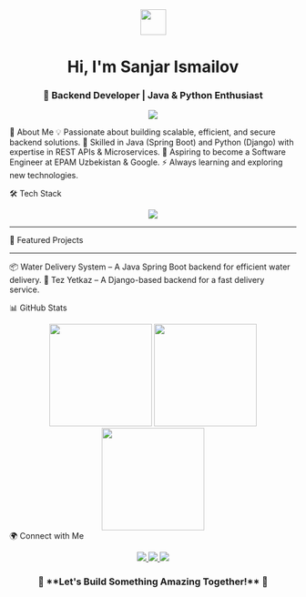 <div align="center"> <img src="https://media.giphy.com/media/hvRJCLFzcasrR4ia7z/giphy.gif" width="45"> <h1>Hi, I'm <b>Sanjar Ismailov</b></h1> <h3>🚀 Backend Developer | Java & Python Enthusiast</h3> </div> <p align="center"> <img src="https://readme-typing-svg.herokuapp.com?font=Fira+Code&size=24&duration=2500&pause=500&color=F7A41D&center=true&vCenter=true&width=700&lines=Backend+Developer+%7C+Java+%26+Python;Spring+Boot+%7C+Django+%7C+REST+APIs;Building+Scalable+Backend+Solutions;Aspiring+Software+Engineer+at+EPAM+%26+Google" /> </p>
🌟 About Me
💡 Passionate about building scalable, efficient, and secure backend solutions.
📌 Skilled in Java (Spring Boot) and Python (Django) with expertise in REST APIs & Microservices.
🎯 Aspiring to become a Software Engineer at EPAM Uzbekistan & Google.
⚡ Always learning and exploring new technologies.

🛠 Tech Stack
<p align="center"> <img src="https://skillicons.dev/icons?i=java,spring,python,django,postgres,docker,git,aws" /> </p>
<hr>
🚀 Featured Projects
<hr>
📦 Water Delivery System – A Java Spring Boot backend for efficient water delivery.
🚀 Tez Yetkaz – A Django-based backend for a fast delivery service.

📊 GitHub Stats
<div align="center"> <img src="https://github-readme-stats.vercel.app/api?username=SanjarIsmailov&show_icons=true&theme=radical&hide_border=true" height="180" /> <img src="https://github-readme-streak-stats.herokuapp.com/?user=SanjarIsmailov&theme=radical&hide_border=true" height="180" /> <img src="https://github-readme-stats.vercel.app/api/top-langs/?username=SanjarIsmailov&layout=compact&theme=radical&hide_border=true" height="180" /> </div>
🌍 Connect with Me
<p align="center"> <a href="https://www.linkedin.com/in/sanjar-ismailov-931479302/" target="_blank"> <img src="https://img.shields.io/badge/LinkedIn-0077B5?style=for-the-badge&logo=linkedin&logoColor=white" /> </a> <a href="https://t.me/IsmailovSanjar" target="_blank"> <img src="https://img.shields.io/badge/Telegram-26A5E4?style=for-the-badge&logo=telegram&logoColor=white" /> </a> <a href="https://github.com/SanjarIsmailov" target="_blank"> <img src="https://img.shields.io/badge/GitHub-181717?style=for-the-badge&logo=github&logoColor=white" /> </a> </p>
<h3 align="center">🚀 **Let's Build Something Amazing Together!** 🚀</h3>

